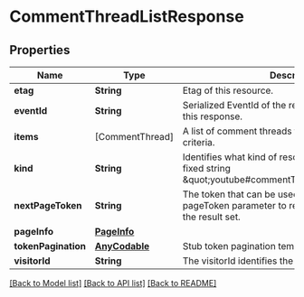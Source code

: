 # CommentThreadListResponse

## Properties
Name | Type | Description | Notes
------------ | ------------- | ------------- | -------------
**etag** | **String** | Etag of this resource. | [optional] 
**eventId** | **String** | Serialized EventId of the request which produced this response. | [optional] 
**items** | [CommentThread] | A list of comment threads that match the request criteria. | [optional] 
**kind** | **String** | Identifies what kind of resource this is. Value: the fixed string \&quot;youtube#commentThreadListResponse\&quot;. | [optional] [default to "youtube#commentThreadListResponse"]
**nextPageToken** | **String** | The token that can be used as the value of the pageToken parameter to retrieve the next page in the result set. | [optional] 
**pageInfo** | [**PageInfo**](PageInfo.md) |  | [optional] 
**tokenPagination** | [**AnyCodable**](.md) | Stub token pagination template to suppress results. | [optional] 
**visitorId** | **String** | The visitorId identifies the visitor. | [optional] 

[[Back to Model list]](../README.md#documentation-for-models) [[Back to API list]](../README.md#documentation-for-api-endpoints) [[Back to README]](../README.md)


